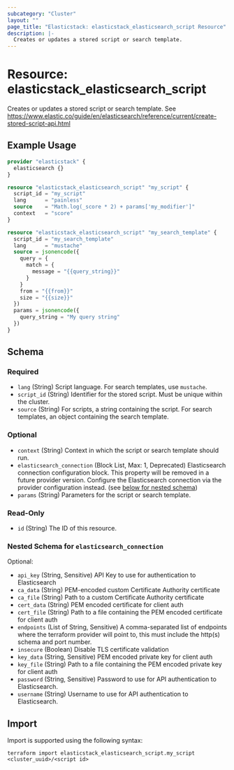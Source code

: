 ```yaml
---
subcategory: "Cluster"
layout: ""
page_title: "Elasticstack: elasticstack_elasticsearch_script Resource"
description: |-
  Creates or updates a stored script or search template.
---
```


# Resource: elasticstack_elasticsearch_script

Creates or updates a stored script or search template. See https://www.elastic.co/guide/en/elasticsearch/reference/current/create-stored-script-api.html

## Example Usage

```terraform
provider "elasticstack" {
  elasticsearch {}
}

resource "elasticstack_elasticsearch_script" "my_script" {
  script_id = "my_script"
  lang      = "painless"
  source    = "Math.log(_score * 2) + params['my_modifier']"
  context   = "score"
}

resource "elasticstack_elasticsearch_script" "my_search_template" {
  script_id = "my_search_template"
  lang      = "mustache"
  source = jsonencode({
    query = {
      match = {
        message = "{{query_string}}"
      }
    }
    from = "{{from}}"
    size = "{{size}}"
  })
  params = jsonencode({
    query_string = "My query string"
  })
}
```

<!-- schema generated by tfplugindocs -->
## Schema

### Required

- `lang` (String) Script language. For search templates, use `mustache`.
- `script_id` (String) Identifier for the stored script. Must be unique within the cluster.
- `source` (String) For scripts, a string containing the script. For search templates, an object containing the search template.

### Optional

- `context` (String) Context in which the script or search template should run.
- `elasticsearch_connection` (Block List, Max: 1, Deprecated) Elasticsearch connection configuration block. This property will be removed in a future provider version. Configure the Elasticsearch connection via the provider configuration instead. (see [below for nested schema](#nestedblock--elasticsearch_connection))
- `params` (String) Parameters for the script or search template.

### Read-Only

- `id` (String) The ID of this resource.

<a id="nestedblock--elasticsearch_connection"></a>
### Nested Schema for `elasticsearch_connection`

Optional:

- `api_key` (String, Sensitive) API Key to use for authentication to Elasticsearch
- `ca_data` (String) PEM-encoded custom Certificate Authority certificate
- `ca_file` (String) Path to a custom Certificate Authority certificate
- `cert_data` (String) PEM encoded certificate for client auth
- `cert_file` (String) Path to a file containing the PEM encoded certificate for client auth
- `endpoints` (List of String, Sensitive) A comma-separated list of endpoints where the terraform provider will point to, this must include the http(s) schema and port number.
- `insecure` (Boolean) Disable TLS certificate validation
- `key_data` (String, Sensitive) PEM encoded private key for client auth
- `key_file` (String) Path to a file containing the PEM encoded private key for client auth
- `password` (String, Sensitive) Password to use for API authentication to Elasticsearch.
- `username` (String) Username to use for API authentication to Elasticsearch.

## Import

Import is supported using the following syntax:

```shell
terraform import elasticstack_elasticsearch_script.my_script <cluster_uuid>/<script id>
```
